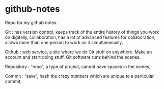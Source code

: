# github-notes
Repo for my github notes.

Git : 
has version control, 
keeps track of the entire history of things you work on digitally, 
collaboration, 
has a lot of advanced features for collaboration, 
allows more than one person to work on it simultaneously, 

Github : 
web service, 
a site where we do Git stuff on anywhere. 
Make an account and start doing stuff. 
Git software runs behind the scenes.

Repository : 
“repo”, 
a type of project, 
cannot have spaces in the names,

Commit : 
“save”, 
hash the crazy numbers which are unique to a particular commit,
